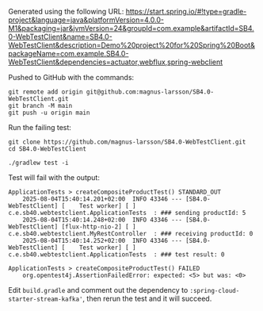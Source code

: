 Generated using the following URL: https://start.spring.io/#!type=gradle-project&language=java&platformVersion=4.0.0-M1&packaging=jar&jvmVersion=24&groupId=com.example&artifactId=SB4.0-WebTestClient&name=SB4.0-WebTestClient&description=Demo%20project%20for%20Spring%20Boot&packageName=com.example.SB4.0-WebTestClient&dependencies=actuator,webflux,spring-webclient

Pushed to GitHub with the commands:

```
git remote add origin git@github.com:magnus-larsson/SB4.0-WebTestClient.git
git branch -M main
git push -u origin main
```

Run the failing test:

```
git clone https://github.com/magnus-larsson/SB4.0-WebTestClient.git
cd SB4.0-WebTestClient

./gradlew test -i
```

Test will fail with the output:
```
ApplicationTests > createCompositeProductTest() STANDARD_OUT
    2025-08-04T15:40:14.201+02:00  INFO 43346 --- [SB4.0-WebTestClient] [    Test worker] [ ] c.e.sb40.webtestclient.ApplicationTests  : ### sending productId: 5
    2025-08-04T15:40:14.248+02:00  INFO 43346 --- [SB4.0-WebTestClient] [flux-http-nio-2] [ ] c.e.sb40.webtestclient.MyRestController  : ### receiving productId: 0
    2025-08-04T15:40:14.252+02:00  INFO 43346 --- [SB4.0-WebTestClient] [    Test worker] [ ] c.e.sb40.webtestclient.ApplicationTests  : ### test result: 0

ApplicationTests > createCompositeProductTest() FAILED
    org.opentest4j.AssertionFailedError: expected: <5> but was: <0>
```

Edit `build.gradle` and comment out the dependency to `:spring-cloud-starter-stream-kafka'`, then rerun the test and it will succeed.